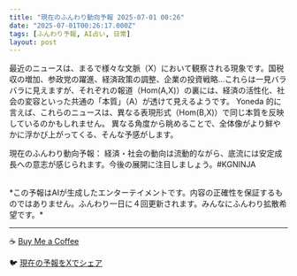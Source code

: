 ```yaml
---
title: "現在のふんわり動向予報 2025-07-01 00:26"
date: "2025-07-01T00:26:17.000Z"
tags: [ふんわり予報, AI占い, 日常]
layout: post
---
```


最近のニュースは、まるで様々な文脈（X）において観察される現象です。国税収の増加、参政党の躍進、経済政策の調整、企業の投資戦略…これらは一見バラバラに見えますが、それぞれの報道（Hom(A,X)）の裏には、経済の活性化、社会の変容といった共通の「本質」（A）が透けて見えるようです。  Yoneda 的に言えば、これらのニュースは、異なる表現形式（Hom(B,X)）で同じ本質を反映しているのかもしれません。  異なる角度から眺めることで、全体像がより鮮やかに浮かび上がってくる、そんな予感がします。


現在のふんわり動向予報：
経済・社会の動向は流動的ながら、底流には安定成長への意志が感じられます。今後の展開に注目しましょう。#KGNINJA

<br>
*この予報はAIが生成したエンターテイメントです。内容の正確性を保証するものではありません。ふんわり一日に４回更新されます。みんなにふんわり拡散希望です。*

---
☕️ [Buy Me a Coffee](https://www.buymeacoffee.com/kgninja)

🐦 [現在の予報をXでシェア](https://twitter.com/intent/tweet?text=%E7%8F%BE%E5%9C%A8%E3%81%AE%E3%81%B5%E3%82%93%E3%82%8F%E3%82%8A%E4%BA%88%E5%A0%B1%3A%20%E3%80%8C%E6%9C%80%E8%BF%91%E3%81%AE%E3%83%8B%E3%83%A5%E3%83%BC%E3%82%B9%E3%81%AF%E3%80%81%E3%81%BE%E3%82%8B%E3%81%A7%E6%A7%98%E3%80%85%E3%81%AA%E6%96%87%E8%84%88%EF%BC%88X%EF%BC%89%E3%81%AB%E3%81%8A%E3%81%84%E3%81%A6%E8%A6%B3%E5%AF%9F%E3%81%95%E3%82%8C%E3%82%8B%E7%8F%BE%E8%B1%A1%E3%81%A7%E3%81%99%E3%80%82%E3%80%8D%23KGNINJA%20%E7%B6%9A%E3%81%8D%E3%81%AF%E3%83%96%E3%83%AD%E3%82%B0%E3%81%A7%EF%BC%81%F0%9F%91%87&url=https%3A%2F%2Fkg-ninja.github.io%2FFunwariyoso%2F)

